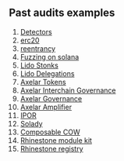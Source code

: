## Past audits examples

1) [Detectors](https://github.com/Ackee-Blockchain/wake/tree/main/wake_detectors)
2) [erc20](https://github.com/Ackee-Blockchain/wake-tests)
3) [reentrancy](https://github.com/Ackee-Blockchain/reentrancy-examples)
4) [Fuzzing on solana](https://github.com/Ackee-Blockchain/trident/blob/81c7b437a24f33af9847f19e128dac25944ce6c3/documentation/docs/fuzzing/fuzzing-examples.md)
5) [Lido Stonks](https://github.com/Ackee-Blockchain/tests-lido-stonks)
6) [Lido Delegations](https://github.com/Ackee-Blockchain/tests-lido-simple-delegation)
7) [Axelar Tokens](https://github.com/Ackee-Blockchain/tests-axelar-interchain-token-service)
8) [Axelar Interchain Governance](https://github.com/Ackee-Blockchain/tests-axelar-interchain-governance-executor)
9) [Axelar Governance](https://github.com/Ackee-Blockchain/tests-axelar-governance)
10) [Axelar Amplifier](https://github.com/Ackee-Blockchain/tests-axelar-amplifier-gateway)
11) [IPOR](https://github.com/Ackee-Blockchain/tests-ipor)
12) [Solady](https://github.com/Ackee-Blockchain/tests-solady)
13) [Composable COW](https://github.com/Ackee-Blockchain/tests-composable-cow)
14) [Rhinestone module kit](https://github.com/Ackee-Blockchain/tests-rhinestone-modulekit-examples)
15) [Rhinestone registry](https://github.com/Ackee-Blockchain/tests-rhinestone-registry)
